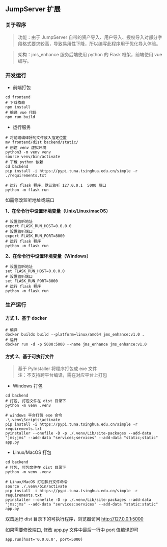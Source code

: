 ## JumpServer 扩展

### 关于程序
> 功能：由于 JumpServer 自带的资产导入、用户导入、授权导入对部分字段格式要求较高，导致易用性下降，所以编写此程序用于优化导入体验。
 
> 架构：jms_enhance 服务后端使用 python 的 Flask 框架，前端使用 vue 编写。

### 开发运行

- 前端打包
```shell
cd frontend
# 下载依赖
npm install
# 编译 vue 代码
npm run build 
```

- 运行服务
```shell
# 将前端编译好的文件放入指定位置
mv frontend/dist backend/static/
# 创建 venv 虚拟环境
python3 -m venv venv
source venv/bin/activate
# 下载 python 依赖
cd backend
pip install -i https://pypi.tuna.tsinghua.edu.cn/simple -r ./requirements.txt

# 运行 flask 程序，默认监听 127.0.0.1  5000 端口
python -m flask run
```

如需修改监听地址或端口  

**1、在命令行中设置环境变量（Unix/Linux/macOS）**
```shell
# 设置监听地址
export FLASK_RUN_HOST=0.0.0.0
# 设置监听端口
export FLASK_RUN_PORT=8000
# 运行 flask 程序
python -m flask run
```
**2、在命令行中设置环境变量（Windows）**
```shell
# 设置监听地址
set FLASK_RUN_HOST=0.0.0.0
# 设置监听端口
set FLASK_RUN_PORT=8000
# 运行 flask 程序
python -m flask run
```

### 生产运行

#### 方式 1、基于 docker 
```shell
# 编译
docker buildx build --platform=linux/amd64 jms_enhance:v1.0 .
# 运行
docker run -d -p 5000:5000 --name jms_enhance jms_enhance:v1.0
```

#### 方式 2、基于可执行文件
> 基于 PyInstaller 将程序打包成 exe 文件  
> 注：不支持跨平台编译，需在对应平台上打包

- Windows 打包
```shell
cd backend
# 打包, 打包文件在 dist 目录下
python -m venv .venv

# windows 平台打包 exe 命令
.\.venv\Scripts\activate
pip install -i https://pypi.tuna.tsinghua.edu.cn/simple -r requirements.txt
pyinstaller --onefile -D -p ./.venv/Lib/site-packages --add-data "jms;jms" --add-data "services;services" --add-data "static;static" app.py
```

- Linux/MacOS 打包
```shell
cd backend
# 打包, 打包文件在 dist 目录下
python -m venv .venv

# Linux/MacOS 打包执行文件命令
source ./.venv/bin/activate
pip install -i https://pypi.tuna.tsinghua.edu.cn/simple -r requirements.txt
pyinstaller --onefile -D -p ./.venv/Lib/site-packages --add-data "jms:jms" --add-data "services:services" --add-data "static:static" app.py
```

双击运行 dist 目录下的可执行程序，浏览器访问 http://127.0.0.1:5000

如果需要修改端口, 修改 app.py 文件中最后一行中 port 值编译即可
```shell
app.run(host='0.0.0.0', port=5000)
```